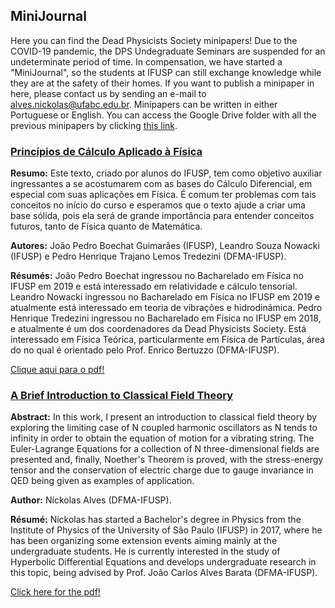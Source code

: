 ## MiniJournal

Here you can find the Dead Physicists Society minipapers! Due to the COVID-19 pandemic, the DPS Undegraduate Seminars are suspended for an undeterminate period of time. In compensation, we have started a "MiniJournal", so the students at IFUSP can still exchange knowledge while they are at the safety of their homes. If you want to publish a minipaper in here, please contact us by sending an e-mail to [alves.nickolas@ufabc.edu.br](mailto:alves.nickolas@ufabc.edu.br). Minipapers can be written in either Portuguese or English. You can access the Google Drive folder with all the previous minipapers by clicking [this link](https://drive.google.com/open?id=1_yMcAMcjpvIxm1_PiOUfCHQOQanhWB8e).

### [Princípios de Cálculo Aplicado à Física](https://drive.google.com/open?id=1vJaWj5vjjOpWSZlrXWMM0OeFaODCmvw2)

**Resumo:** Este texto, criado por alunos do IFUSP, tem como objetivo auxiliar ingressantes a se acostumarem com as bases do Cálculo Diferencial, em especial com suas aplicações em Física. É comum ter problemas com tais conceitos no início do curso e esperamos que o texto ajude a criar uma base sólida, pois ela será de grande importância para entender conceitos futuros, tanto de Física quanto de Matemática.

**Autores:** João Pedro Boechat Guimarães (IFUSP), Leandro Souza Nowacki (IFUSP) e Pedro Henrique Trajano Lemos Tredezini (DFMA-IFUSP).

**Résumés:** João Pedro Boechat ingressou no Bacharelado em Física no IFUSP em 2019 e está interessado em relatividade e cálculo tensorial. Leandro Nowacki ingressou no Bacharelado em Física no IFUSP em 2019 e atualmente está interessado em teoria de vibrações e hidrodinâmica. Pedro Henrique Tredezini ingressou no Bacharelado em Física no IFUSP em 2018, e atualmente é um dos coordenadores da Dead Physicists Society. Está interessado em Física Teórica, particularmente em Física de Partículas, área do no qual é orientado pelo Prof. Enrico Bertuzzo (DFMA-IFUSP).

[Clique aqui para o pdf!](https://drive.google.com/open?id=1vJaWj5vjjOpWSZlrXWMM0OeFaODCmvw2)

### [A Brief Introduction to Classical Field Theory](https://drive.google.com/open?id=1UbElQCalqFtJ5fm-Ty5przNdWTbZ3zf5)

**Abstract:** In this work, I present an introduction to classical field theory by exploring the limiting case of N coupled harmonic oscillators as N tends to infinity in order to obtain the equation of motion for a vibrating string. The Euler-Lagrange Equations for a collection of N three-dimensional fields are presented and, finally, Noether's Theorem is proved, with the stress-energy tensor and the conservation of electric charge due to gauge invariance in QED being given as examples of application.

**Author:** Níckolas Alves (DFMA-IFUSP).

**Résumé:** Níckolas has started a Bachelor's degree in Physics from the Institute of Physics of the University of São Paulo (IFUSP) in 2017, where he has been organizing some extension events aiming mainly at the undergraduate students. He is currently interested in the study of Hyperbolic Differential Equations and develops undergraduate research in this topic, being advised by Prof. João Carlos Alves Barata (DFMA-IFUSP).

[Click here for the pdf!](https://drive.google.com/open?id=1UbElQCalqFtJ5fm-Ty5przNdWTbZ3zf5)
